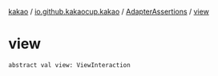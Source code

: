 [kakao](../../index.md) / [io.github.kakaocup.kakao](../index.md) / [AdapterAssertions](index.md) / [view](./view.md)

# view

`abstract val view: ViewInteraction`